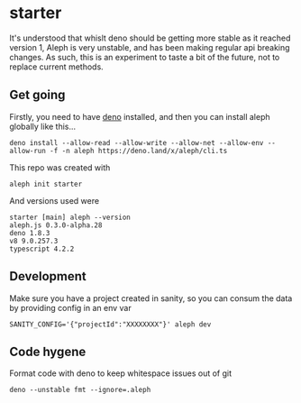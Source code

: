 # starter

It's understood that whislt deno should be getting more stable as it reached
version 1, Aleph is very unstable, and has been making regular api breaking
changes. As such, this is an experiment to taste a bit of the future, not to
replace current methods.

## Get going

Firstly, you need to have [deno](https://deno.land/) installed, and then you can
install aleph globally like this...

    deno install --allow-read --allow-write --allow-net --allow-env --allow-run -f -n aleph https://deno.land/x/aleph/cli.ts

This repo was created with

    aleph init starter

And versions used were

    starter [main] aleph --version                                                                                                         
    aleph.js 0.3.0-alpha.28
    deno 1.8.3
    v8 9.0.257.3
    typescript 4.2.2

## Development

Make sure you have a project created in sanity, so you can consum the data by
providing config in an env var

    SANITY_CONFIG='{"projectId":"XXXXXXXX"}' aleph dev

## Code hygene

Format code with deno to keep whitespace issues out of git

    deno --unstable fmt --ignore=.aleph
